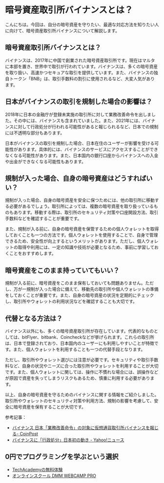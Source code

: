 <!--
title: 【基礎】バイナンス、どうなるのか？暗号資産を守るには
tags: バイナンス,暗号資産
id: 
private: false
-->

# 暗号資産取引所バイナンスとは？

こんにちは。今回は、自分の暗号資産を守りたい、最適な対応方法を知りたい人に向けて、暗号資産取引所バイナンスについて解説します。

## 暗号資産取引所バイナンスとは？

バイナンスは、2017年に中国で創業された暗号資産取引所です。現在はマルタに本部を置き、世界中で取引が行われています。バイナンスは、多くの暗号資産を取り扱い、高速かつセキュアな取引を提供しています。また、バイナンスの独自トークン「BNB」は、取引手数料の割引に使用されるなど、大変人気があります。

## 日本がバイナンスの取引を規制した場合の影響は？

2018年に日本の金融庁が登録未実施の取引所に対して業務改善命令を出しました。その中には、バイナンスも含まれていました。また、2021年には、バイナンスに対して行政処分が行われる可能性があると報じられるなど、日本での規制には不透明な部分もあります。

日本がバイナンスの取引を規制した場合、日本在住のユーザーが影響を受ける可能性があります。具体的には、バイナンスのサービスにアクセスすることができなくなる可能性があります。また、日本国内の銀行口座からバイナンスへの入金や出金ができなくなる可能性もあります。

## 規制が入った場合、自身の暗号資産はどうすればいい？

規制が入った場合、自身の暗号資産を安全に保つためには、他の取引所に移動する必要があるでしょう。取引所によっては、複数の暗号資産を取り扱っているものもあります。移動する際は、取引所のセキュリティ対策や口座開設方法、取引手数料などを確認することが重要です。

また、規制が入る前に、自身の暗号資産を保管するための個人ウォレットを取得しておくことも一つの方法です。個人ウォレットを使用することで、自身で管理できるため、安全性が向上するというメリットがあります。ただし、個人ウォレットの取得や利用には、一定の知識や技術が必要となるため、事前に学習しておくことをおすすめします。

## 暗号資産をこのまま持っていてもいい？

規制が入る前に、暗号資産をこのまま保有しておいても問題ありません。ただし、万が一規制が入った場合に備えて、移動先の取引所や個人ウォレットの準備をしておくことが重要です。また、自身の暗号資産の状況を定期的にチェックし、取引所やウォレットの利用状況などを確認することも大切です。

## 代替となる方法は？

バイナンス以外にも、多くの暗号資産取引所が存在しています。代表的なものとしては、bitFlyer、bitbank、Coincheckなどが挙げられます。これらの取引所は、日本で登録されており、日本国内のユーザーにも利用しやすいことが特徴です。また、個人ウォレットを利用することも一つの代替手段となります。

ただし、取引所やウォレット選びには注意が必要です。セキュリティや取引手数料など、自身の状況やニーズに合った取引所やウォレットを利用することが大切です。また、個人ウォレットに関しては、操作に不慣れな場合には、誤操作などが原因で資産を失ってしまうリスクもあるため、慎重に利用する必要があります。

以上、自身の暗号資産を守るためのバイナンスに関する情報をご紹介しました。取引所やウォレットのセキュリティ対策や利用方法、規制の影響を考慮して、安全に暗号資産を保有することが大切です。

参考記事：
- [バイナンス 日本「業務改善命令」の対象に仮想通貨取引所バイナンスを報じる- CoinPost](https://coinpost.jp/?p=59693)
- [バイナンスに「行政処分」日本初の動き - Yahoo!ニュース](https://news.yahoo.co.jp/articles/29a9670d13058b3b05459d316ec9069c827c6e8f)

## 0円でプログラミングを学ぶという選択
- [TechAcademyの無料体験](//af.moshimo.com/af/c/click?a_id=2612475&amp;p_id=1555&amp;pc_id=2816&amp;pl_id=22706&amp;url=https%3A%2F%2Ftechacademy.jp%2Fhtmlcss-trial%3Futm_source%3Dmoshimo%26utm_medium%3Daffiliate%26utm_campaign%3Dtextad)
- [オンラインスクール DMM WEBCAMP PRO](//af.moshimo.com/af/c/click?a_id=2612482&amp;p_id=1363&amp;pc_id=2297&amp;pl_id=39999&amp;guid=ON)

